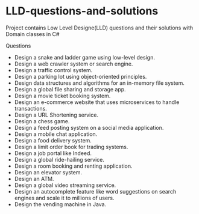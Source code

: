 # LLD-questions-and-solutions
Project contains Low Level Designe(LLD) questions and their solutions with Domain classes in C#


Questions
- Design a snake and ladder game using low-level design.
- Design a web crawler system or search engine.
- Design a traffic control system.
- Design a parking lot using object-oriented principles.
- Design data structures and algorithms for an in-memory file system.
- Design a global file sharing and storage app.
- Design a movie ticket booking system.
- Design an e-commerce website that uses microservices to handle transactions.
- Design a URL Shortening service.
- Design a chess game.
- Design a feed posting system on a social media application.
- Design a mobile chat application.
- Design a food delivery system.
- Design a limit order book for trading systems.
- Design a job portal like Indeed.
- Design a global ride-hailing service.
- Design a room booking and renting application.
- Design an elevator system.
- Design an ATM.
- Design a global video streaming service.
- Design an autocomplete feature like word suggestions on search engines and scale it to millions of users.
- Design the vending machine in Java.
